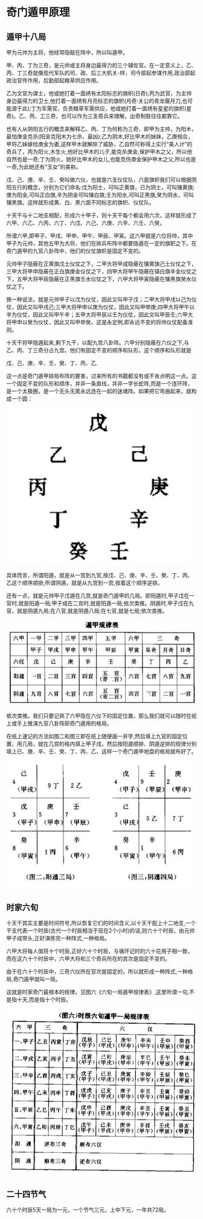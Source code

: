 # 奇门遁甲原理

## 遁甲十八局

甲为元帅为主将，他经常隐敲在阵中，所以叫遁甲。

甲、丙、丁为三奇，是元帅或主将身边最得力的三个辅佐官。在一定意义上，乙、丙、丁三奇就像现代军队的司、政、后三大机关-样，司今部起参谋作用,政治部起政治官传作用，后勤部起粮草供应作用。

乙为文官为谋士，他或她打着一面绣有太阳标志的旗帜(日奇);丙为武官，为主帅身边最得力的卫士,他打着一面绣有月亮标志的旗帜(月奇:关公的青龙偃月刀,也可能源于此);丁为军需官，负责粮草军需供应，他或她打着一面绣有星星的旗帜(星奇)。乙、丙、工三奇，也可以作为三支奇兵来理解，出奇制胜往往都靠它。

也有人从阴阳五行的概念来解释乙、丙、丁为何称为三奇，即甲为主帅，为阳木，最怕庚金克杀(阳金克阳木为七杀，最凶);乙为阴木,好比甲木的妹妹，乙庚相合，甲将乙妹嫁给庚金为妻,这样甲木就解除了威胁，乙自然可称得上实行“美人计”的奇兵了，丙为阳火,木生火,他好比甲木的儿子,能克杀庚金,保护甲木之父，所以他自然也是一奇;丁为阴火，她好比甲木的女儿,也能克伤庚金保护甲木之父,所以也是一奇,为此她还有“玉女”的美称。

戊、己、庚、辛、壬、癸叫做六仪，也就是六支仪仗队，六面旗帜我们可以根据阴阳五行的概念，分别为它们命名:戊为阳士，可叫正黄旗，已为阴土，可叫镶黄旗;庚为阳金,可叫正白旗,辛为阴金可叫镶白旗;壬为阳水,可叫正黑旗,癸为阴水，可叫镶黑旗。这样就形成黄、白、黑六面不同标志的旗帜、仪仗队。

十天干与十二地支相配，形成六十甲子，则十天干每个都会用六次，这样就形成了六甲、六乙、六丙、六丁、六戊、六己、六庚、六辛、六壬、六癸。

所谓六甲,即甲子、甲戌、甲申、甲午、甲辰、甲寅。这六甲就是六位将帅，其中甲子为元帅，其他五甲为大将，他们在排兵布阵中都要隐遁在一定的旗职之下。在奇门遁甲的九官八卦阵中，他们的仪仗旗帜是固定不变的。

元帅甲子隐蔽在正黄旗戊土仪仗之下，二甲大将甲成隐蔽在镶黄旗己土仪仗之下，三甲大将甲申隐蔽在正白旗庚金仪仗之下，四甲大将甲午隐蔽在镇白旗辛金仪仗之下，五甲大将甲辰隐蔽在正黑旗壬水仪仗之下，六甲大将甲寅隐蔽在镶黑旗癸水仪仗之下。

换一种说法，就是元帅甲子以戊为仪仗，因此又叫甲子戊；二甲大将甲戌以己为仪仗，因此又叫甲戌己;三甲大将甲申以庚为仪仗，因此又叫甲申庚;四甲大将甲午以辛为仪仗，因此又叫甲午辛；五甲大将甲辰以壬为仪仗，因此文叫甲辰壬;六甲大将甲申以癸为仪仗，因此又叫甲申癸。这是永定例,即永远不变的将帅仪仗配备准则。

十天干将甲隐遁起来,剩下九干，以配九宫八卦阵。六甲分别隐蔽在六仪之下,与乙、丙、丁三奇分占九宫。他们有固定不变的顺序和队形。这个顺序和队形就是

戊、己、庚、辛、壬、癸、丁、丙、乙.

这一点是奇门遁甲排局布阵的要害，过来所有的书籍都没有或不肯点明这一点。这一个固定不变的队形和顺序，并非一条直线，并非一字长蛇阵,而是一个连环阵，是一个太极圈，是一个无头无尾永远连在一起的迷魂阵。如果把它弯曲起来，就构成一个圆：

![1740931452579](assets/2dn-qmdj-0001js/qmdj-9gan.png)

具体而言，所谓阳遁，就是从一宫到九官,按戊、己、庚、辛、壬、癸、丁、丙、乙这个顺序顺排;所谓阴遁，就是从九宫到一宫,按着这个顺序逆排。

还有一点，就是元帅甲子戊遁在几宫,就是奇门遁甲的几局。即阳遁时,甲子戊在一官时,就是阳遁一局;甲子成在二宫时,就是阳遁一局;依次类推。阴遁时,甲子戊在九官，就是阴遁九局;在八官,就是阴遁八局;在七官,就是七局;依次类推。

![1740931806784](assets/2dn-qmdj-0001js/qmdj-dunjiabiao.png)


依次类推。我们只要记熟了六甲隐在六仪下的固定位置，那么我们就可以随时在纸上或手上推演九官八卦阵即奇门遁用的格局。

在纸上速记的方法如图二和图三即在纸上随便画一井字,然后填上九官的固定位置，用几局，就在几宫的格内填上甲子戌，然后按阳遁顺排、阴遁逆排的规律分别填上已、庚、辛、壬、癸、丁、丙、乙，这样一个奇门遁甲地盘的格局就布好了。

![1740932156576](assets/2dn-qmdj-0001js/qmdj-dipanyangli.png)


## 时家六旬

十天干其实主要是时间符号,所以恢复它们的时间含义,以十天干配上十二地支,一个干支代表一个时辰(古代一个时辰相当于现在2个小时)的话,则六十个时辰，由元帅甲子成带头,正好演练完一种阵式,一种格局。

六甲大将每人值班十个时辰,正好六十个时辰，与循环记时的六十花用子相一致，而在这六十个时辰中，六甲大将和三个奇兵所在的宫次是固定不变的。

由于在六十个时辰中，三奇六仪所在官次是固定的，所以就形成一种阵式,一种格局,奇门遁甲就叫一局。

这就是时家奇门最根本的规律。见图六《六旬一局遁甲规律表》,这里所谓一句,不是指十天,而是指十个时辰。

![六旬一局遁甲规律表](assets/2dn-qmdj-0001js/2dn-qmdj-djbiao.png)

## 二十四节气


六十个时辰5天一局为一元，一个节气三元，上中下元，一年共72局。



